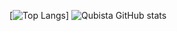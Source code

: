 [![Top Langs](https://github-readme-stats.vercel.app/api/top-langs/?username=qubista)]
![Qubista GitHub stats](https://github-readme-stats.vercel.app/api?username=Qubista&show_icons=true&theme=shadow_red)
